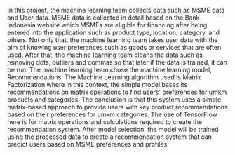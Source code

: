 In this project, the machine learning team collects data such as MSME data and User data. MSME data is collected in detail based on the Bank Indonesia website which MSMEs are eligible for financing after being entered into the application such as product type, location, category, and others. Not only that, the machine learning team takes user data with the aim of knowing user preferences such as goods or services that are often used. After that, the machine learning team cleans the data such as removing dots, outliers and commas so that later if the data is trained, it can be run. The machine learning team chose the machine learning model, Recommendations.
The Machine Learning algorithm used is Matrix Factorization where in this context, the simple model bases its recommendations on matrix operations to find users' preferences for umkm products and categories.
The conclusion is that this system uses a simple matrix-based approach to provide users with key product recommendations based on their preferences for umkm categories. The use of TensorFlow here is for matrix operations and calculations required to create the recommendation system. After model selection, the model will be trained using the processed data to create a recommendation system that can predict users based on MSME preferences and profiles.

